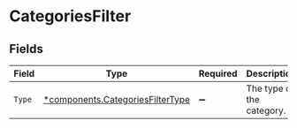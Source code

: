 # CategoriesFilter


## Fields

| Field                                                                               | Type                                                                                | Required                                                                            | Description                                                                         | Example                                                                             |
| ----------------------------------------------------------------------------------- | ----------------------------------------------------------------------------------- | ----------------------------------------------------------------------------------- | ----------------------------------------------------------------------------------- | ----------------------------------------------------------------------------------- |
| `Type`                                                                              | [*components.CategoriesFilterType](../../models/components/categoriesfiltertype.md) | :heavy_minus_sign:                                                                  | The type of the category.                                                           | expense                                                                             |